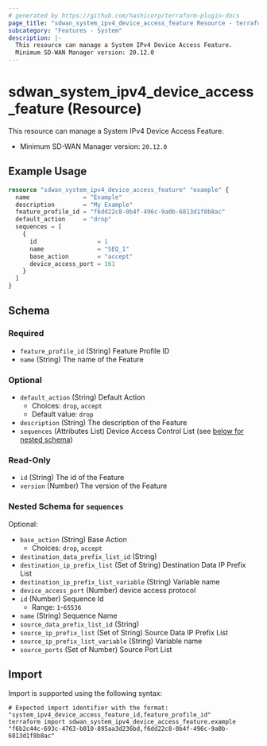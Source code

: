 ```yaml
---
# generated by https://github.com/hashicorp/terraform-plugin-docs
page_title: "sdwan_system_ipv4_device_access_feature Resource - terraform-provider-sdwan"
subcategory: "Features - System"
description: |-
  This resource can manage a System IPv4 Device Access Feature.
  Minimum SD-WAN Manager version: 20.12.0
---
```


# sdwan_system_ipv4_device_access_feature (Resource)

This resource can manage a System IPv4 Device Access Feature.
  - Minimum SD-WAN Manager version: `20.12.0`

## Example Usage

```terraform
resource "sdwan_system_ipv4_device_access_feature" "example" {
  name               = "Example"
  description        = "My Example"
  feature_profile_id = "f6dd22c8-0b4f-496c-9a0b-6813d1f8b8ac"
  default_action     = "drop"
  sequences = [
    {
      id                 = 1
      name               = "SEQ_1"
      base_action        = "accept"
      device_access_port = 161
    }
  ]
}
```

<!-- schema generated by tfplugindocs -->
## Schema

### Required

- `feature_profile_id` (String) Feature Profile ID
- `name` (String) The name of the Feature

### Optional

- `default_action` (String) Default Action
  - Choices: `drop`, `accept`
  - Default value: `drop`
- `description` (String) The description of the Feature
- `sequences` (Attributes List) Device Access Control List (see [below for nested schema](#nestedatt--sequences))

### Read-Only

- `id` (String) The id of the Feature
- `version` (Number) The version of the Feature

<a id="nestedatt--sequences"></a>
### Nested Schema for `sequences`

Optional:

- `base_action` (String) Base Action
  - Choices: `drop`, `accept`
- `destination_data_prefix_list_id` (String)
- `destination_ip_prefix_list` (Set of String) Destination Data IP Prefix List
- `destination_ip_prefix_list_variable` (String) Variable name
- `device_access_port` (Number) device access protocol
- `id` (Number) Sequence Id
  - Range: `1`-`65536`
- `name` (String) Sequence Name
- `source_data_prefix_list_id` (String)
- `source_ip_prefix_list` (Set of String) Source Data IP Prefix List
- `source_ip_prefix_list_variable` (String) Variable name
- `source_ports` (Set of Number) Source Port List

## Import

Import is supported using the following syntax:

```shell
# Expected import identifier with the format: "system_ipv4_device_access_feature_id,feature_profile_id"
terraform import sdwan_system_ipv4_device_access_feature.example "f6b2c44c-693c-4763-b010-895aa3d236bd,f6dd22c8-0b4f-496c-9a0b-6813d1f8b8ac"
```
